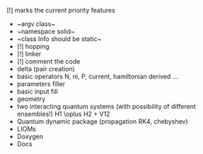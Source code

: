 [!] marks the current priority features
* ~argv class~
* ~namespace solid~
* ~class Info should be static~
* [!] hopping
* [!] linker
* [!] comment the code
* delta (pair creation)
* basic operators N, ni, P, current, hamiltonian derived ...
* parameters filler
* basic input fill
* geometry
* two interacting quantum systems (with possibility of different ensembles!) H1 \oplus H2 + V12
* Quantum dynamic package (propagation RK4, chebyshev)
* LIOMs
* Doxygen
* Docs
